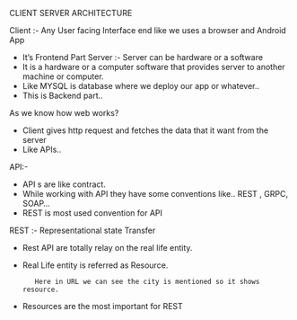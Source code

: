 CLIENT SERVER ARCHITECTURE

Client :- Any User facing Interface end like we uses a browser and Android App 
-	It’s Frontend Part
Server :- Server can be hardware or a software
-	It is a hardware or a computer software that provides server to another machine or computer.
-	Like MYSQL is database where we deploy our app or whatever..
-	This is Backend part..

 

As we know how web works?
-	Client gives http request and fetches the data that it want from the server
-	Like APIs..


API:-

-	API s are like contract. 
-	While working with API they have some conventions like.. REST , GRPC, SOAP…
-	REST is most used convention for API


REST  :-  Representational state Transfer
-	Rest API are totally relay on the real life entity.
-	Real Life entity is referred as  Resource.
 
           Here in URL we can see the city is mentioned so it shows resource.
-	Resources are the most important for REST
